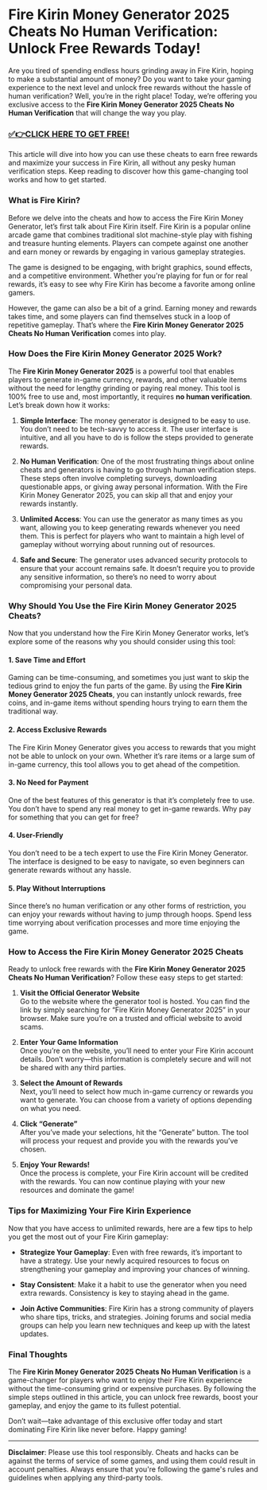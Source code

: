 # Fire Kirin Money Generator 2025 Cheats No Human Verification: Unlock Free Rewards Today!

Are you tired of spending endless hours grinding away in Fire Kirin, hoping to make a substantial amount of money? Do you want to take your gaming experience to the next level and unlock free rewards without the hassle of human verification? Well, you’re in the right place! Today, we’re offering you exclusive access to the **Fire Kirin Money Generator 2025 Cheats No Human Verification** that will change the way you play.

### [✅👉CLICK HERE TO GET FREE!](https://freerewards.xyz/fire/kirin/)

This article will dive into how you can use these cheats to earn free rewards and maximize your success in Fire Kirin, all without any pesky human verification steps. Keep reading to discover how this game-changing tool works and how to get started.

### What is Fire Kirin?

Before we delve into the cheats and how to access the Fire Kirin Money Generator, let’s first talk about Fire Kirin itself. Fire Kirin is a popular online arcade game that combines traditional slot machine-style play with fishing and treasure hunting elements. Players can compete against one another and earn money or rewards by engaging in various gameplay strategies.

The game is designed to be engaging, with bright graphics, sound effects, and a competitive environment. Whether you're playing for fun or for real rewards, it’s easy to see why Fire Kirin has become a favorite among online gamers.

However, the game can also be a bit of a grind. Earning money and rewards takes time, and some players can find themselves stuck in a loop of repetitive gameplay. That’s where the **Fire Kirin Money Generator 2025 Cheats No Human Verification** comes into play.

### How Does the Fire Kirin Money Generator 2025 Work?

The **Fire Kirin Money Generator 2025** is a powerful tool that enables players to generate in-game currency, rewards, and other valuable items without the need for lengthy grinding or paying real money. This tool is 100% free to use and, most importantly, it requires **no human verification**. Let’s break down how it works:

1. **Simple Interface**: The money generator is designed to be easy to use. You don’t need to be tech-savvy to access it. The user interface is intuitive, and all you have to do is follow the steps provided to generate rewards.

2. **No Human Verification**: One of the most frustrating things about online cheats and generators is having to go through human verification steps. These steps often involve completing surveys, downloading questionable apps, or giving away personal information. With the Fire Kirin Money Generator 2025, you can skip all that and enjoy your rewards instantly.

3. **Unlimited Access**: You can use the generator as many times as you want, allowing you to keep generating rewards whenever you need them. This is perfect for players who want to maintain a high level of gameplay without worrying about running out of resources.

4. **Safe and Secure**: The generator uses advanced security protocols to ensure that your account remains safe. It doesn’t require you to provide any sensitive information, so there’s no need to worry about compromising your personal data.

### Why Should You Use the Fire Kirin Money Generator 2025 Cheats?

Now that you understand how the Fire Kirin Money Generator works, let’s explore some of the reasons why you should consider using this tool:

#### 1. **Save Time and Effort**
Gaming can be time-consuming, and sometimes you just want to skip the tedious grind to enjoy the fun parts of the game. By using the **Fire Kirin Money Generator 2025 Cheats**, you can instantly unlock rewards, free coins, and in-game items without spending hours trying to earn them the traditional way.

#### 2. **Access Exclusive Rewards**
The Fire Kirin Money Generator gives you access to rewards that you might not be able to unlock on your own. Whether it’s rare items or a large sum of in-game currency, this tool allows you to get ahead of the competition.

#### 3. **No Need for Payment**
One of the best features of this generator is that it’s completely free to use. You don’t have to spend any real money to get in-game rewards. Why pay for something that you can get for free?

#### 4. **User-Friendly**
You don’t need to be a tech expert to use the Fire Kirin Money Generator. The interface is designed to be easy to navigate, so even beginners can generate rewards without any hassle.

#### 5. **Play Without Interruptions**
Since there’s no human verification or any other forms of restriction, you can enjoy your rewards without having to jump through hoops. Spend less time worrying about verification processes and more time enjoying the game.

### How to Access the Fire Kirin Money Generator 2025 Cheats

Ready to unlock free rewards with the **Fire Kirin Money Generator 2025 Cheats No Human Verification**? Follow these easy steps to get started:

1. **Visit the Official Generator Website**  
Go to the website where the generator tool is hosted. You can find the link by simply searching for “Fire Kirin Money Generator 2025” in your browser. Make sure you’re on a trusted and official website to avoid scams.

2. **Enter Your Game Information**  
Once you’re on the website, you’ll need to enter your Fire Kirin account details. Don’t worry—this information is completely secure and will not be shared with any third parties.

3. **Select the Amount of Rewards**  
Next, you’ll need to select how much in-game currency or rewards you want to generate. You can choose from a variety of options depending on what you need.

4. **Click “Generate”**  
After you’ve made your selections, hit the “Generate” button. The tool will process your request and provide you with the rewards you’ve chosen.

5. **Enjoy Your Rewards!**  
Once the process is complete, your Fire Kirin account will be credited with the rewards. You can now continue playing with your new resources and dominate the game!

### Tips for Maximizing Your Fire Kirin Experience

Now that you have access to unlimited rewards, here are a few tips to help you get the most out of your Fire Kirin gameplay:

- **Strategize Your Gameplay**: Even with free rewards, it’s important to have a strategy. Use your newly acquired resources to focus on strengthening your gameplay and improving your chances of winning.
  
- **Stay Consistent**: Make it a habit to use the generator when you need extra rewards. Consistency is key to staying ahead in the game.

- **Join Active Communities**: Fire Kirin has a strong community of players who share tips, tricks, and strategies. Joining forums and social media groups can help you learn new techniques and keep up with the latest updates.

### Final Thoughts

The **Fire Kirin Money Generator 2025 Cheats No Human Verification** is a game-changer for players who want to enjoy their Fire Kirin experience without the time-consuming grind or expensive purchases. By following the simple steps outlined in this article, you can unlock free rewards, boost your gameplay, and enjoy the game to its fullest potential.

Don’t wait—take advantage of this exclusive offer today and start dominating Fire Kirin like never before. Happy gaming!

---

**Disclaimer**: Please use this tool responsibly. Cheats and hacks can be against the terms of service of some games, and using them could result in account penalties. Always ensure that you're following the game's rules and guidelines when applying any third-party tools.
